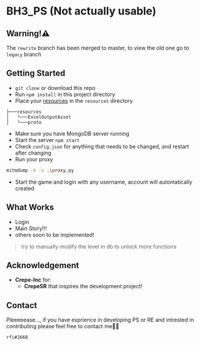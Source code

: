 # <b>BH3_PS (Not actually usable)</b>

## <b>Warning!⚠️</b>
The `rewrite` branch has been merged to master, to view the old one go to `legacy` branch

## <b>Getting Started</b>
- `git clone` or download this repo
- Run `npm install` in this project directory
- Place your [resources](https://anonfiles.com/g7Z4H9q7ze/resources_7z) in the `resources` directory
```
├───resources
│   └───ExcelOutputAsset
│   └───proto
```
- Make sure you have MongoDB server running
- Start the server `npm start`
- Check `config.json` for anything that needs to be changed, and restart after changing
- Run your proxy
```bash
mitmdump -k -s .\proxy.py
```
- Start the game and login with any username, account will automatically created

## <b>What Works</b>
- Login
- Main Story!!!
- others soon to be implemented!

> try to manually modify the level in db to unlock more functions

## <b>Acknowledgement</b>
- <b>Crepe-Inc</b> for:
    - <b>CrepeSR</b> that inspires the development project!


## <b>Contact</b>
Pleeeeease..., if you have exprience in developing PS or RE and intrested in contributing please feel free to contact me🙏🏻
```
rfi#2668
```
